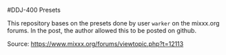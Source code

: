 #DDJ-400 Presets

This repository bases on the presets done by user `warker` on the mixxx.org
forums. In the post, the author allowed this to be posted on github.

Source: https://www.mixxx.org/forums/viewtopic.php?t=12113
